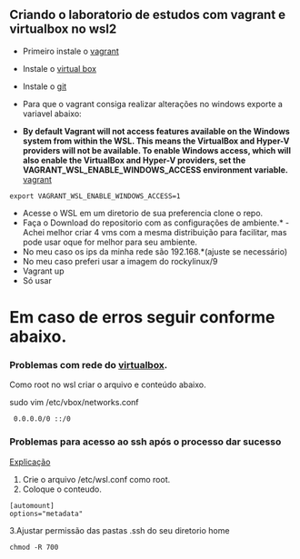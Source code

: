 ## Criando o laboratorio de estudos com vagrant e virtualbox no wsl2

* Primeiro instale o [vagrant](https://www.vagrantup.com/downloads)
* Instale o [virtual box](https://www.virtualbox.org/wiki/Downloads)
* Instale o [git](https://git-scm.com/download/) 
* Para que o vagrant consiga realizar alterações no windows exporte a variavel abaixo:

* **By default Vagrant will not access features available on the Windows system from within the WSL. This means the VirtualBox and Hyper-V providers will not be available. To enable Windows access, which will also enable the VirtualBox and Hyper-V providers, set the VAGRANT_WSL_ENABLE_WINDOWS_ACCESS environment variable.**
[vagrant](https://developer.hashicorp.com/vagrant/docs/other/wsl) 

~~~~
export VAGRANT_WSL_ENABLE_WINDOWS_ACCESS=1
~~~~

* Acesse o WSL em um diretorio de sua preferencia clone o repo.
* Faça o Download do repositorio com as configurações de ambiente.* - Achei melhor criar 4 vms com a mesma distribuição para facilitar, mas pode usar oque for melhor para seu ambiente.
* No meu caso os ips da minha rede são 192.168.*(ajuste se necessário)
* No meu caso preferi usar a imagem do rockylinux/9
* Vagrant up
* Só usar

# Em caso de erros seguir conforme abaixo.
### Problemas com rede do [virtualbox](https://forums.virtualbox.org/viewtopic.php?t=104671).
Como root no wsl criar o arquivo e conteúdo abaixo.

sudo vim /etc/vbox/networks.conf
~~~~
 0.0.0.0/0 ::/0
~~~~

### Problemas para acesso ao ssh após o processo dar sucesso
[Explicação](https://www.reddit.com/r/bashonubuntuonwindows/comments/ovmlk3/unable_to_change_permissions_of_a_file_using/?tl=pt-br)

1. Crie o arquivo /etc/wsl.conf como root.
2. Coloque o conteudo.
~~~~
[automount]
options="metadata"
~~~~
3.Ajustar permissão das pastas .ssh do seu diretorio home
~~~~
chmod -R 700
~~~~
